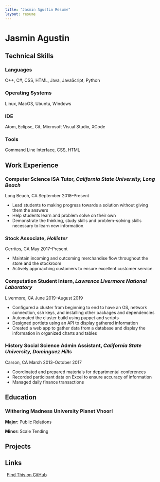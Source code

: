 ```yaml
---
title: "Jasmin Agustin Resume"
layout: resume
---
```


# Jasmin Agustin




## Technical Skills
### **Languages**
C++, C#, CSS, HTML, Java, JavaScript, Python

### **Operating Systems**
Linux, MacOS, Ubuntu, Windows 

### **IDE**
Atom, Eclipse, Git, Microsoft Visual Studio, XCode

### **Tools**
Command Line Interface, CSS, HTML




## Work Experience
### **Computer Science ISA Tutor,** *California State University, Long Beach* 
Long Beach, CA <span>September 2018&ndash;Present</span>
- Lead students to making progress towards a solution without giving them the answers 
- Help students learn and problem solve on their own 
- Demonstrate the thinking, study skills and problem-solving skills necessary to learn new information. 

### **Stock Associate,** *Hollister*
Cerritos, CA <span>May 2017&ndash;Present</span>
- Maintain incoming and outcoming merchandise flow throughout the store and the stockroom 
- Actively approaching customers to ensure excellent customer service. 
 
 ### **Computation Student Intern,** *Lawrence Livermore National Laboratory*
 Livermore, CA <span>June 2019&ndash;August 2019</span>
- Configured a cluster from beginning to end to have an OS, network connection, ssh keys, and installing other packages and dependencies 
- Automated the cluster build using puppet and scripts 
- Designed portlets using an API to display gathered information 
- Created a web app to gather data from a database and display the information in organized charts and tables 

 ### **History Social Science Admin Assistant,** *California State University, Dominguez Hills* 
 Carson, CA <span>March 2013&ndash;October 2017</span>
- Coordinated and prepared materials for departmental conferences 
- Recorded participant data on Excel to ensure accuracy of information 
- Managed daily finance transactions 




## Education

### **Withering Madness University** Planet Vhoorl

**Major:** Public Relations

**Minor:** Scale Tending


## Projects





## Links

<a href="https://github.com/gonsie/Cthulu-Resume"><span class="octicon octicon-mark-github" style="position: relative; color: black; margin: 3px;"></span>Find This on GitHub</a>
